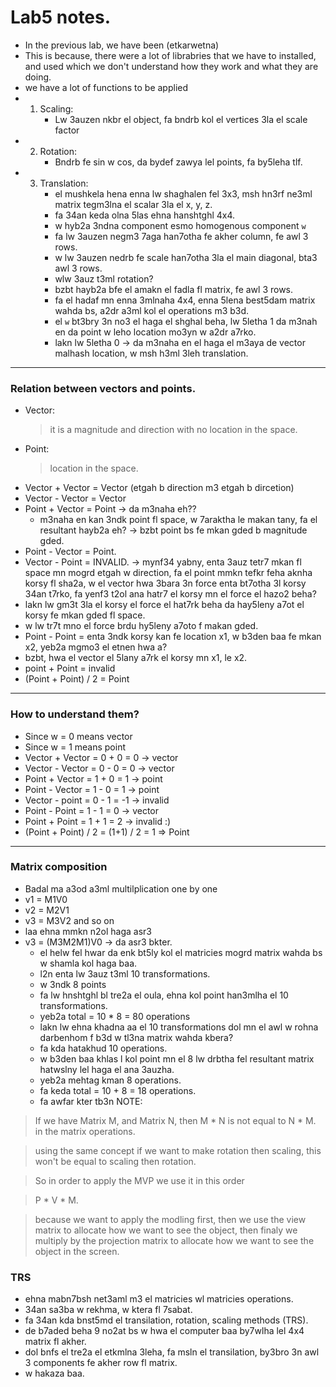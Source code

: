 # Lab5 notes.
* In the previous lab, we have been (etkarwetna)
* This is because, there were a lot of librabries that we have to installed, and used which we don't understand how they work and what they are doing. 
* we have a lot of functions to be applied
* 1. Scaling: 
      * Lw 3auzen nkbr el object, fa bndrb kol el vertices 3la el scale factor
* 2. Rotation:
      * Bndrb fe sin w cos, da bydef zawya lel points, fa by5leha tlf.
* 3. Translation:
      * el mushkela hena enna lw shaghalen fel 3x3, msh hn3rf ne3ml matrix tegm3lna el scalar 3la el x, y, z.
      * fa 34an keda olna 5las ehna hanshtghl 4x4. 
      * w hyb2a 3ndna component esmo homogenous component `w`
      * fa lw 3auzen negm3 7aga han7otha fe akher column, fe awl 3 rows. 
      * w lw 3auzen nedrb fe scale han7otha 3la el main diagonal, bta3 awl 3 rows.
      * wlw 3auz t3ml rotation?
      * bzbt hayb2a bfe el amakn el fadla fl matrix, fe awl 3 rows. 
      * fa el hadaf mn enna 3mlnaha 4x4, enna 5lena best5dam matrix wahda bs, a2dr a3ml kol el operations m3 b3d. 
      * el `w` bt3bry 3n no3 el haga el shghal beha, lw 5letha 1 da m3nah en da point w leho location mo3yn w a2dr a7rko. 
      * lakn lw 5letha 0 -> da m3naha en el haga el m3aya de vector malhash location, w msh h3ml 3leh  translation.  
-----------
### Relation between vectors and points. 
* Vector:
  > it is a magnitude and direction with no location in the space. 
* Point:
  > location in the space. 
* Vector + Vector = Vector (etgah b direction m3 etgah b dircetion)
* Vector - Vector = Vector
* Point + Vector = Point -> da m3naha eh??
  * m3naha en kan 3ndk point fl space, w 7araktha le makan tany, fa el resultant hayb2a eh? -> bzbt point bs fe mkan gded b magnitude gded.
* Point - Vector = Point. 
* Vector - Point = INVALID. -> mynf34 yabny, enta 3auz tetr7 mkan fl space mn mogrd etgah w direction, fa el point mmkn tefkr feha aknha korsy fl sha2a, w el vector hwa 3bara 3n force enta bt7otha 3l korsy 34an t7rko, fa yenf3 t2ol ana hatr7 el korsy mn el force el hazo2 beha? 
* lakn lw gm3t 3la el korsy el force el hat7rk beha da hay5leny a7ot el korsy fe mkan gded fl space. 
* w lw tr7t mno el force brdu hy5leny a7oto f makan gded.
* Point - Point = enta 3ndk korsy kan fe location x1, w b3den baa fe mkan x2, yeb2a mgmo3 el etnen hwa a?
* bzbt, hwa el vector el 5lany a7rk el korsy mn x1, le x2. 
* point + Point = invalid
* (Point + Point) / 2 = Point
------------------
### How to understand them? 
* Since w = 0 means vector 
* Since w = 1 means point
* Vector + Vector = 0 + 0 = 0 -> vector
* Vector - Vector = 0 - 0 = 0 -> vector
* Point + Vector = 1 + 0 = 1 -> point
* Point - Vector = 1 - 0 = 1 -> point
* Vector - point = 0 - 1 = -1 -> invalid
* Point - Point = 1 - 1 = 0 -> vector
* Point + Point = 1 + 1 = 2 -> invalid :) 
* (Point + Point) / 2 = (1+1) / 2 = 1 => Point
---------------------
### Matrix composition
* Badal ma a3od a3ml multilplication one by one
* v1 = M1V0
* v2 = M2V1
* v3 = M3V2 and so on
* laa ehna mmkn n2ol haga asr3 
* v3 = (M3M2M1)V0 -> da asr3 bkter. 
  * el helw fel hwar da enk bt5ly kol el matricies mogrd matrix wahda bs w shamla kol haga baa. 
  * l2n enta lw 3auz t3ml 10 transformations. 
  * w 3ndk 8 points 
  * fa lw hnshtghl bl tre2a el oula, ehna kol point han3mlha el 10 transformations.
  * yeb2a total = 10 * 8 = 80 operations
  * lakn lw ehna khadna aa el 10 transformations dol mn el awl w rohna darbenhom f b3d w tl3na matrix wahda kbera?
  * fa kda hatakhud 10 operations. 
  * w b3den baa khlas l kol point mn el 8 lw drbtha fel resultant matrix hatwslny lel haga el ana 3auzha.
  * yeb2a mehtag kman 8 operations. 
  * fa keda total = 10 + 8 = 18 operations.
  * fa awfar kter tb3n 
NOTE:
> If we have Matrix M, and Matrix N, then M * N is not equal to N * M. in the matrix operations. 

> using the same concept if we want to make rotation then scaling, this won't be equal to scaling then rotation.

> So in order to apply the MVP we use it in this order

> P * V * M. 

> because we want to apply the modling first, then we use the view matrix to allocate how we want to see the object, then finaly we multiply by the projection matrix to allocate how we want to see the object in the screen.

### TRS
* ehna mabn7bsh net3aml m3 el matricies wl matricies operations.
* 34an sa3ba w rekhma, w ktera fl 7sabat.
* fa 34an kda bnst5md el transilation, rotation, scaling methods (TRS). 
* de b7aded beha 9 no2at bs w hwa el computer baa by7wlha lel 4x4 matrix fl akher. 
*  dol bnfs el tre2a el etkmlna 3leha, fa msln el transilation, by3bro 3n awl 3 components fe akher row fl matrix. 
*  w hakaza baa. 
